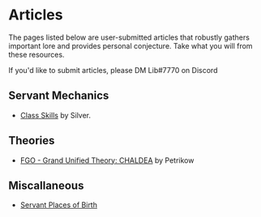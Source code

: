 # Articles

The pages listed below are user-submitted articles that robustly gathers important lore and provides personal conjecture. Take what you will from these resources.

If you'd like to submit articles, please DM Lib#7770 on Discord

## Servant Mechanics

* [Class Skills](Articles/class-skills.md) by Silver.

## Theories

* [FGO - Grand Unified Theory: CHALDEA](https://forums.nrvnqsr.com/showthread.php/9380-Grand-Unified-Theory-CHALDEA) by Petrikow

## Miscallaneous 

* [Servant Places of Birth](map.md)
